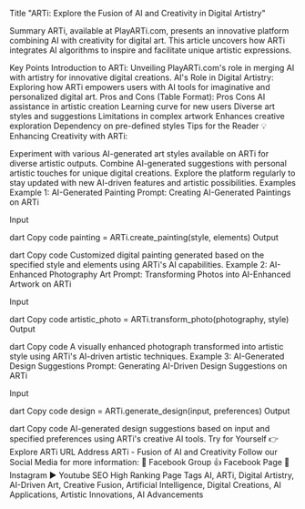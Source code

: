 Title
"ARTi: Explore the Fusion of AI and Creativity in Digital Artistry"

Summary
ARTi, available at PlayARTi.com, presents an innovative platform combining AI with creativity for digital art. This article uncovers how ARTi integrates AI algorithms to inspire and facilitate unique artistic expressions.

Key Points
Introduction to ARTi: Unveiling PlayARTi.com's role in merging AI with artistry for innovative digital creations.
AI's Role in Digital Artistry: Exploring how ARTi empowers users with AI tools for imaginative and personalized digital art.
Pros and Cons (Table Format):
Pros	Cons
AI assistance in artistic creation	Learning curve for new users
Diverse art styles and suggestions	Limitations in complex artwork
Enhances creative exploration	Dependency on pre-defined styles
Tips for the Reader 💡
Enhancing Creativity with ARTi:

Experiment with various AI-generated art styles available on ARTi for diverse artistic outputs.
Combine AI-generated suggestions with personal artistic touches for unique digital creations.
Explore the platform regularly to stay updated with new AI-driven features and artistic possibilities.
Examples
Example 1: AI-Generated Painting
Prompt: Creating AI-Generated Paintings on ARTi

Input

dart
Copy code
painting = ARTi.create_painting(style, elements)
Output

dart
Copy code
Customized digital painting generated based on the specified style and elements using ARTi's AI capabilities.
Example 2: AI-Enhanced Photography Art
Prompt: Transforming Photos into AI-Enhanced Artwork on ARTi

Input

dart
Copy code
artistic_photo = ARTi.transform_photo(photography, style)
Output

dart
Copy code
A visually enhanced photograph transformed into artistic style using ARTi's AI-driven artistic techniques.
Example 3: AI-Generated Design Suggestions
Prompt: Generating AI-Driven Design Suggestions on ARTi

Input

dart
Copy code
design = ARTi.generate_design(input, preferences)
Output

dart
Copy code
AI-generated design suggestions based on input and specified preferences using ARTi's creative AI tools.
Try for Yourself 👉 Explore ARTi
URL Address
ARTi - Fusion of AI and Creativity
Follow our Social Media for more information:
📘 Facebook Group
👍 Facebook Page
📸 Instagram
▶️ Youtube
SEO High Ranking Page Tags
AI, ARTi, Digital Artistry, AI-Driven Art, Creative Fusion, Artificial Intelligence, Digital Creations, AI Applications, Artistic Innovations, AI Advancements
